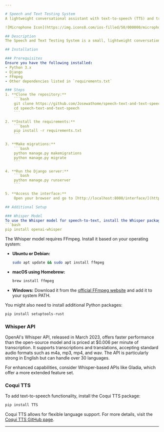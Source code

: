 ```yaml
---

# Speech and Text Testing System
A lightweight conversational assistant with text-to-speech (TTS) and transcription capabilities.

![Microphone Icon](https://img.icons8.com/ios-filled/50/000000/microphone.png) ![Speaker Icon](https://img.icons8.com/ios-filled/50/000000/speaker.png)

## Description
The Speech and Text Testing System is a small, lightweight conversational assistant that allows users to interact with the system through spoken commands. You can talk to the assistant, and it will read back your speech in English. The system utilizes the Whisper model for transcribing speech to text and the Coqui TTS model for text-to-speech functionality. While the Whisper model is predominantly trained on English, it can transcribe speech in over 30 languages. The TTS functionality can be extended to support multiple languages by modifying the TTS model.

## Installation

### Prerequisites
Ensure you have the following installed:
- Python 3.x
- Django
- FFmpeg
- Other dependencies listed in `requirements.txt`

### Steps
1. **Clone the repository:**
    ```bash
    git clone https://github.com/Josewathome/speech-text-and-text-speech.git
    cd speech-text-and-text-speech
    ```

2. **Install the requirements:**
    ```bash
    pip install -r requirements.txt
    ```

3. **Make migrations:**
    ```bash
    python manage.py makemigrations
    python manage.py migrate
    ```

4. **Run the Django server:**
    ```bash
    python manage.py runserver
    ```

5. **Access the interface:**
    Open your browser and go to [http://localhost:8000/interface/](http://localhost:8000/interface/)

## Additional Setup

### Whisper Model
To use the Whisper model for speech-to-text, install the Whisper package using pip:
```bash
pip install openai-whisper
```

The Whisper model requires FFmpeg. Install it based on your operating system:

- **Ubuntu or Debian:**
    ```bash
    sudo apt update && sudo apt install ffmpeg
    ```

- **macOS using Homebrew:**
    ```bash
    brew install ffmpeg
    ```

- **Windows:**
    Download it from the [official FFmpeg website](https://ffmpeg.org/download.html) and add it to your system PATH.

You might also need to install additional Python packages:
```bash
pip install setuptools-rust
```

### Whisper API
OpenAI's Whisper API, released in March 2023, offers faster performance than the open-source model and is priced at $0.006 per minute of transcription. It supports transcriptions and translations, accepting standard audio formats such as m4a, mp3, mp4, and wav. The API is particularly strong in English but can handle over 30 languages.

For enhanced capabilities, consider Whisper-based APIs like Gladia, which offer a more extended feature set.

### Coqui TTS
To add text-to-speech functionality, install the Coqui TTS package:
```bash
pip install TTS
```

Coqui TTS allows for flexible language support. For more details, visit the [Coqui TTS GitHub page](https://github.com/coqui-ai/TTS).

---
```

